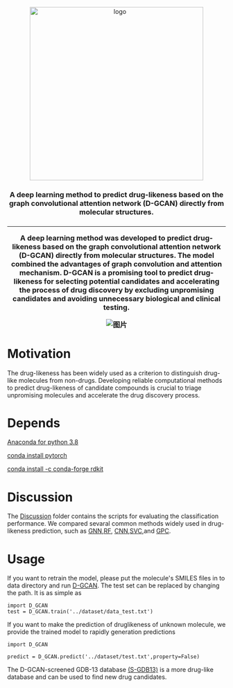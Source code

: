 <p align="center"><img src="![solgan](https://user-images.githubusercontent.com/62410732/165703514-8debb002-f36c-4f4f-b185-1c147311af8a.png)" alt="logo" width="400px" /></p>
<h3 align="center">
<p> A deep learning method to predict drug-likeness based on the graph convolutional attention network (D-GCAN) directly from molecular structures.<br></h3>
<h4 align="center">

<h3 align="center">

---

A deep learning method was developed to predict **d**rug-likeness based on the **g**raph **c**onvolutional **a**ttention **n**etwork (D-GCAN) directly from molecular structures. The model combined the advantages of graph convolution and attention mechanism. D-GCAN is a promising tool to predict drug-likeness for selecting potential candidates and accelerating the process of drug discovery by excluding unpromising candidates and avoiding unnecessary biological and clinical testing. 

![图片](https://user-images.githubusercontent.com/62410732/143736741-05e00f97-b01c-4130-8faa-562b51c0a4b4.png)


# Motivation

The drug-likeness has been widely used as a criterion to distinguish drug-like molecules from non-drugs. Developing reliable computational methods to predict drug-likeness of candidate compounds is crucial to triage unpromising molecules and accelerate the drug discovery process.

# Depends

[Anaconda for python 3.8](https://www.python.org/)

[conda install pytorch](https://pytorch.org/)

[conda install -c conda-forge rdkit](https://rdkit.org/)

# Discussion

The [Discussion](https://github.com/JinyuSun-csu/D-GCAN/tree/main/Discussion) folder contains the scripts for evaluating the classification performance.  We compared sevaral common methods widely used in drug-likeness prediction, such as [GNN](https://github.com/JinyuSun-csu/D-GCAN/blob/main/Discussion/GNN.py),[RF](https://github.com/JinyuSun-csu/D-GCAN/blob/main/Discussion/GNN.py), [CNN](https://github.com/JinyuSun-csu/D-GCAN/blob/main/Discussion/RF.py),[SVC](https://github.com/JinyuSun-csu/D-GCAN/blob/main/Discussion/SVC.py),and [GPC](https://github.com/JinyuSun-csu/D-GCAN/blob/main/Discussion/GPC.py).

# Usage

If you want to retrain the model, please put the molecule's SMILES files in to data directory and run [D-GCAN](https://github.com/JinyuSun-csu/D-GCAN/blob/main/model/D-GCAN.py). The test set can be replaced by changing the path. It is as simple as

```
import D_GCAN
test = D_GCAN.train('../dataset/data_test.txt')
```

If you want to make the prediction of druglikeness of unknown molecule, we provide the trained model to rapidly generation predictions

```
import D_GCAN

predict = D_GCAN.predict('../dataset/test.txt',property=False)
```

The D-GCAN-screened GDB-13 database [(S-GDB13)](https://doi.org/10.5281/zenodo.5700830) is a more drug-like database and can be used to find new drug candidates.

